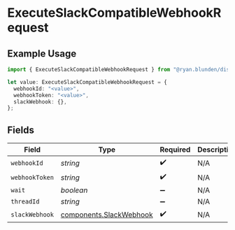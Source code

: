 # ExecuteSlackCompatibleWebhookRequest

## Example Usage

```typescript
import { ExecuteSlackCompatibleWebhookRequest } from "@ryan.blunden/discord-sdk/models/operations";

let value: ExecuteSlackCompatibleWebhookRequest = {
  webhookId: "<value>",
  webhookToken: "<value>",
  slackWebhook: {},
};
```

## Fields

| Field                                                              | Type                                                               | Required                                                           | Description                                                        |
| ------------------------------------------------------------------ | ------------------------------------------------------------------ | ------------------------------------------------------------------ | ------------------------------------------------------------------ |
| `webhookId`                                                        | *string*                                                           | :heavy_check_mark:                                                 | N/A                                                                |
| `webhookToken`                                                     | *string*                                                           | :heavy_check_mark:                                                 | N/A                                                                |
| `wait`                                                             | *boolean*                                                          | :heavy_minus_sign:                                                 | N/A                                                                |
| `threadId`                                                         | *string*                                                           | :heavy_minus_sign:                                                 | N/A                                                                |
| `slackWebhook`                                                     | [components.SlackWebhook](../../models/components/slackwebhook.md) | :heavy_check_mark:                                                 | N/A                                                                |